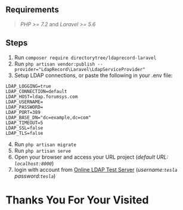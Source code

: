 ## **Requirements**
> _PHP >= 7.2_ and _Laravel >= 5.6_


## **Steps**
1. Run `composer require directorytree/ldaprecord-laravel`
2. Run `php artisan vendor:publish --provider="LdapRecord\Laravel\LdapServiceProvider"`
3. Setup LDAP connections, or paste the following in your .env file:
```
LDAP_LOGGING=true
LDAP_CONNECTION=default
LDAP_HOST=ldap.forumsys.com
LDAP_USERNAME=
LDAP_PASSWORD=
LDAP_PORT=389
LDAP_BASE_DN="dc=example,dc=com"
LDAP_TIMEOUT=5
LDAP_SSL=false
LDAP_TLS=false  
```
4. Run `php artisan migrate`
5. Run `php artisan serve`
6. Open your browser and access your URL project (*default URL: `localhost:8000`*) 
7. login with account from [Online LDAP Test Server](https://www.forumsys.com/2014/02/22/online-ldap-test-server/) (*username:`tesla` password:`tesla`*)



# Thanks You For Your Visited
